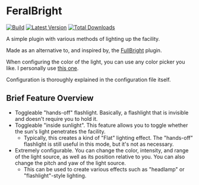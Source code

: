 # FeralBright

[![Build](https://img.shields.io/github/actions/workflow/status/FeralCompany/FeralBright/build.yml?branch=main&style=for-the-badge&logo=github)](https://github.com/FeralCompany/FeralBright/actions/workflows/build.yml)
[![Latest Version](https://img.shields.io/thunderstore/v/FeralCompany/FeralBright?style=for-the-badge&logo=thunderstore)](https://thunderstore.io/c/lethal-company/p/FeralCompany/FeralBright)
[![Total Downloads](https://img.shields.io/thunderstore/dt/FeralCompany/FeralBright?style=for-the-badge&logo=thunderstore)](https://thunderstore.io/c/lethal-company/p/FeralCompany/FeralBright)

A simple plugin with various methods of lighting up the facility.

Made as an alternative to, and inspired by, the [FullBright][FullBright] plugin.

When configuring the color of the light, you can use any color picker you like. I personally use [this one][ColorPicker].

Configuration is thoroughly explained in the configuration file itself.

## Brief Feature Overview

- Toggleable "hands-off" flashlight. Basically, a flashlight that is invisible and doesn't require you to hold it.
- Toggleable "inside sunlight". This feature allows you to toggle whether the sun's light penetrates the facility.
    - Typically, this creates a kind of "Flat" lighting effect. The "hands-off" flashlight is still useful in this mode, but it's not as necessary.
- Extremely configurable. You can change the color, intensity, and range of the light source, as well as its position relative to you. You can also
  change the pitch and yaw of the light source.
    - This can be used to create various effects such as "headlamp" or "flashlight"-style lighting.

[FullBright]: <https://thunderstore.io/c/lethal-company/p/OndysWorks/FullBright> "FullBright by OndysWorks"

[ColorPicker]: https://www.google.com/search?q=color+picker "Google Search: Color Picker"
